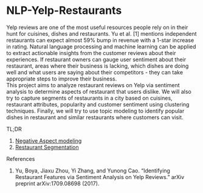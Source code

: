 # NLP-Yelp-Restaurants


Yelp reviews are one of the most useful resources people rely on in their hunt for cuisines, dishes and restaurants. Yu et al. [1] mentions independent restaurants can expect almost 59% bump in revenue with a 1-star increase in rating. Natural language processing and machine learning can be applied to extract actionable insights from the customer reviews about their experiences. If restaurant owners can gauge user sentiment about their restaurant, areas where their business is lacking, which dishes are doing well and what users are saying about their competitors - they can take appropriate steps to improve their business. <br>
This project aims to analyze restaurant reviews on Yelp via sentiment analysis to determine aspects of restaurant that users dislike. We will also try to capture segments of restaurants in a city based on cuisines, restaurant attributes, popularity and customer sentiment using clustering techniques. Finally, we will try to use topic modeling to identify popular dishes in restaurant and similar restaurants where customers can visit.

TL;DR
1. [Negative Aspect modeling]()
2. [Restaurant Segmentation](https://github.com/arunavsk/NLP-Yelp-Restaurants/blob/master/Restaurant%20Clustering/Clustering-Analysis---Mixed-Clustering.md)


References
1.  Yu, Boya, Jiaxu Zhou, Yi Zhang, and Yunong Cao. “Identifying Restaurant Features via Sentiment Analysis on Yelp Reviews.” arXiv preprint arXiv:1709.08698 (2017).
